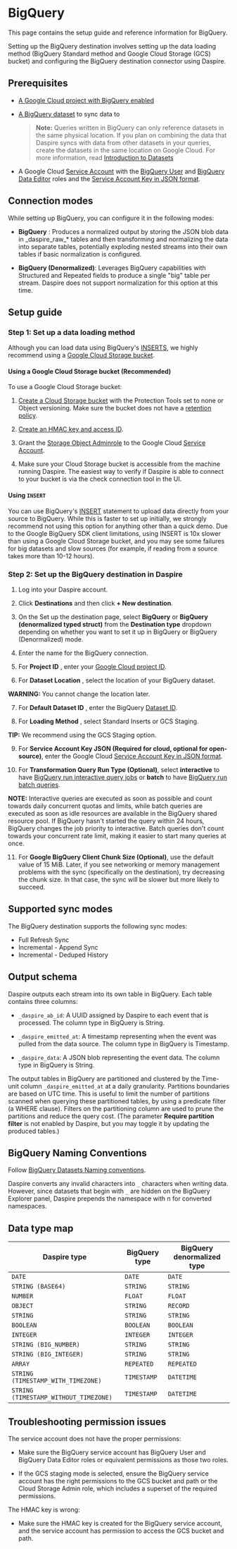 # BigQuery

This page contains the setup guide and reference information for BigQuery.

Setting up the BigQuery destination involves setting up the data loading method (BigQuery Standard method and Google Cloud Storage (GCS) bucket) and configuring the BigQuery destination connector using Daspire.

## Prerequisites

* [A Google Cloud project with BigQuery enabled](https://cloud.google.com/bigquery/docs/quickstarts/query-public-dataset-console)
* [A BigQuery dataset](https://cloud.google.com/bigquery/docs/quickstarts/quickstart-web-ui#create_a_dataset) to sync data to

  > **Note:** Queries written in BigQuery can only reference datasets in the same physical location. If you plan on combining the data that Daspire syncs with data from other datasets in your queries, create the datasets in the same location on Google Cloud. For more information, read [Introduction to Datasets](https://cloud.google.com/bigquery/docs/datasets-intro)

* A Google Cloud [Service Account](https://cloud.google.com/iam/docs/service-accounts) with the [BigQuery User](https://cloud.google.com/bigquery/docs/access-control#bigquery) and [BigQuery Data Editor](https://cloud.google.com/bigquery/docs/access-control#bigquery) roles and the [Service Account Key in JSON format](https://cloud.google.com/iam/docs/creating-managing-service-account-keys).

## Connection modes

While setting up BigQuery, you can configure it in the following modes:

* **BigQuery** : Produces a normalized output by storing the JSON blob data in \_daspire\_raw\_\* tables and then transforming and normalizing the data into separate tables, potentially exploding nested streams into their own tables if basic normalization is configured.

* **BigQuery (Denormalized)**: Leverages BigQuery capabilities with Structured and Repeated fields to produce a single "big" table per stream. Daspire does not support normalization for this option at this time.

## Setup guide

### Step 1: Set up a data loading method

Although you can load data using BigQuery's [INSERTS](https://cloud.google.com/bigquery/docs/reference/standard-sql/dml-syntax), we highly recommend using a [Google Cloud Storage bucket](https://cloud.google.com/storage/docs/introduction).

#### Using a Google Cloud Storage bucket (Recommended)

To use a Google Cloud Storage bucket:

1. [Create a Cloud Storage bucket](https://cloud.google.com/storage/docs/creating-buckets) with the Protection Tools set to none or Object versioning. Make sure the bucket does not have a [retention policy](https://cloud.google.com/storage/docs/samples/storage-set-retention-policy).

2. [Create an HMAC key and access ID](https://cloud.google.com/storage/docs/authentication/managing-hmackeys#create).

3. Grant the [Storage Object Admin](https://cloud.google.com/storage/docs/access-control/iam-roles#standard-roles)[role](https://cloud.google.com/storage/docs/access-control/iam-roles#standard-roles) to the Google Cloud [Service Account](https://cloud.google.com/iam/docs/service-accounts).

4. Make sure your Cloud Storage bucket is accessible from the machine running Daspire. The easiest way to verify if Daspire is able to connect to your bucket is via the check connection tool in the UI.

#### Using `INSERT`

You can use BigQuery's [INSERT](https://cloud.google.com/bigquery/docs/reference/standard-sql/dml-syntax) statement to upload data directly from your source to BigQuery. While this is faster to set up initially, we strongly recommend not using this option for anything other than a quick demo. Due to the Google BigQuery SDK client limitations, using INSERT is 10x slower than using a Google Cloud Storage bucket, and you may see some failures for big datasets and slow sources (for example, if reading from a source takes more than 10-12 hours).

### Step 2: Set up the BigQuery destination in Daspire

1. Log into your Daspire account.

2. Click **Destinations** and then click **+ New destination**.

3. On the Set up the destination page, select **BigQuery** or **BigQuery (denormalized typed struct)** from the **Destination type** dropdown depending on whether you want to set it up in BigQuery or BigQuery (Denormalized) mode.

4. Enter the name for the BigQuery connection.

5. For **Project ID** , enter your [Google Cloud project ID](https://cloud.google.com/resource-manager/docs/creating-managing-projects#identifying_projects).

6. For **Dataset Location** , select the location of your BigQuery dataset.

  **WARNING:** You cannot change the location later.

7. For **Default Dataset ID** , enter the BigQuery [Dataset ID](https://cloud.google.com/bigquery/docs/datasets#create-dataset).

8. For **Loading Method** , select Standard Inserts or GCS Staging.

  **TIP:** We recommend using the GCS Staging option.

9. For **Service Account Key JSON (Required for cloud, optional for open-source)**, enter the Google Cloud [Service Account Key in JSON format](https://cloud.google.com/iam/docs/creating-managing-service-account-keys).

10. For **Transformation Query Run Type (Optional)**, select **interactive** to have [BigQuery run interactive query jobs](https://cloud.google.com/bigquery/docs/running-queries#queries) or **batch** to have [BigQuery run batch queries](https://cloud.google.com/bigquery/docs/running-queries#batch).

  **NOTE:** Interactive queries are executed as soon as possible and count towards daily concurrent quotas and limits, while batch queries are executed as soon as idle resources are available in the BigQuery shared resource pool. If BigQuery hasn't started the query within 24 hours, BigQuery changes the job priority to interactive. Batch queries don't count towards your concurrent rate limit, making it easier to start many queries at once.

11. For **Google BigQuery Client Chunk Size (Optional)**, use the default value of 15 MiB. Later, if you see networking or memory management problems with the sync (specifically on the destination), try decreasing the chunk size. In that case, the sync will be slower but more likely to succeed.

## Supported sync modes

The BigQuery destination supports the following sync modes:

* Full Refresh Sync
* Incremental - Append Sync
* Incremental - Deduped History

## Output schema

Daspire outputs each stream into its own table in BigQuery. Each table contains three columns:

* `_daspire_ab_id`: A UUID assigned by Daspire to each event that is processed. The column type in BigQuery is String.

* `_daspire_emitted_at`: A timestamp representing when the event was pulled from the data source. The column type in BigQuery is Timestamp.

* `_daspire_data`: A JSON blob representing the event data. The column type in BigQuery is String.

The output tables in BigQuery are partitioned and clustered by the Time-unit column `_daspire_emitted_at` at a daily granularity. Partitions boundaries are based on UTC time. This is useful to limit the number of partitions scanned when querying these partitioned tables, by using a predicate filter (a WHERE clause). Filters on the partitioning column are used to prune the partitions and reduce the query cost. (The parameter **Require partition filter** is not enabled by Daspire, but you may toggle it by updating the produced tables.)

## BigQuery Naming Conventions

Follow [BigQuery Datasets Naming conventions](https://cloud.google.com/bigquery/docs/datasets#dataset-naming).

Daspire converts any invalid characters into `_` characters when writing data. However, since datasets that begin with `_` are hidden on the BigQuery Explorer panel, Daspire prepends the namespace with n for converted namespaces.

## Data type map

| Daspire type | BigQuery type | BigQuery denormalized type |
| --- | --- | --- |
| `DATE` | `DATE` | `DATE` |
| `STRING (BASE64)` | `STRING` | `STRING` |
| `NUMBER` | `FLOAT` | `FLOAT` |
| `OBJECT` | `STRING` | `RECORD` |
| `STRING` | `STRING` | `STRING` |
| `BOOLEAN` | `BOOLEAN` | `BOOLEAN` |
| `INTEGER` | `INTEGER` | `INTEGER` |
| `STRING (BIG_NUMBER)` | `STRING` | `STRING` |
| `STRING (BIG_INTEGER)` | `STRING` | `STRING` |
| `ARRAY` | `REPEATED` | `REPEATED` |
| `STRING (TIMESTAMP_WITH_TIMEZONE)` | `TIMESTAMP` | `DATETIME` |
| `STRING (TIMESTAMP_WITHOUT_TIMEZONE)` | `TIMESTAMP` | `DATETIME` |

## Troubleshooting permission issues

The service account does not have the proper permissions:

* Make sure the BigQuery service account has BigQuery User and BigQuery Data Editor roles or equivalent permissions as those two roles.

* If the GCS staging mode is selected, ensure the BigQuery service account has the right permissions to the GCS bucket and path or the Cloud Storage Admin role, which includes a superset of the required permissions.

The HMAC key is wrong:

* Make sure the HMAC key is created for the BigQuery service account, and the service account has permission to access the GCS bucket and path.